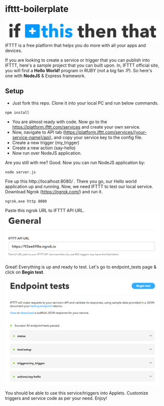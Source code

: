 # ifttt-boilerplate

![IFTTT](https://github.com/Dipen-Dedania/ifttt-boilerplate/blob/master/images/ifttt.png)
IFTTT is a free platform that helps you do more with all your apps and devices.

If you are looking to create a service or trigger that you can publish into IFTTT, here's a sample project that you can built upon.
In, IFTTT official site, you will find a **Hello World!** program in RUBY (not a big fan :P).
So here's one with **NodeJS** & Express framework.

## Setup

* Just fork this repo. Clone it into your local PC and run below commands.
```
npm install
```
* You are almost ready with code. Now go to the https://platform.ifttt.com/services and create your own service.
* Now, navigate to API tab (https://platform.ifttt.com/services/{your-service-name}/api), and copy your service key to the config file.
* Create a new trigger (my_trigger)
* Create a new action (say-hello)
* Now run over NodeJS application.

Are you still with me? Good. Now you can run NodeJS application by:
```
node server.js
```
Fire up this http://localhost:8080/ . There you go, our Hello world application up and running.
Now, we need IFTTT to test our local service. Download Ngrok (https://ngrok.com/) and run it.
```
ngrok.exe http 8080
```
Paste this ngrok URL to IFTTT API URL.
![IFTTT-NGROK](https://github.com/Dipen-Dedania/ifttt-boilerplate/blob/master/images/url.png)

Great! Everything is up and ready to test. Let's go to endpoint_tests page & click on **Begin test**.

![IFTTT-NGROK](https://github.com/Dipen-Dedania/ifttt-boilerplate/blob/master/images/endpoint-test.png)

You should be able to use this service/triggers into Applets. Customize triggers and service code as per your need. Enjoy!



